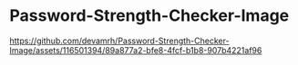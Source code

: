﻿# Password-Strength-Checker-Image



https://github.com/devamrh/Password-Strength-Checker-Image/assets/116501394/89a877a2-bfe8-4fcf-b1b8-907b4221af96

